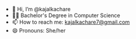 - 👋 Hi, I’m @kajalkachare
- 👩‍💻 Bachelor's Degree in Computer        Science
- 📫 How to reach me:                     kajalkachare7@gmail.com
- 😄 Pronouns: She/her

